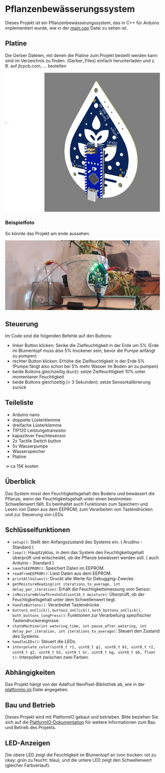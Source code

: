 # Pflanzenbewässerungssystem

Dieses Projekt ist ein Pflanzenbewässerungssystem, das in C++ für Arduino implementiert wurde, wie in der [main.cpp](src/main.cpp) Datei zu sehen ist.

## Platine


Die Gerber Dateien, mit denen die Platine zum Projekt bestellt werden kann sind im Verzeichnis zu finden. (Gerber_Files) einfach herunterladen und z. B. auf jlcpcb.com, ... bestellen

![Hier sollte das Foto sein](platine.png)

### Beispielfoto

So könnte das Projekt am ende aussehen.

![Hier sollte das Foto sein](pflanzenfoto.jpg)

## Steuerung
Im Code sind die folgenden Befehle auf den Buttons:

* linker Button klicken: Senke die Zielfeuchtigkeit in der Erde um 5% (Erde im Blumentopf muss also 5% trockener sein, bevor die Pumpe anfängt zu pumpen) 
* rechter Button klicken: Erhöhe die Zielfeuchtigkeit in der Erde 5% (Pumpe fängt also schon bei 5% mehr Wasser im Boden an zu pumpen)
* beide Buttons gleichzeitig (kurz): setze Zielfeuchtigkeit 10% unter momentaner Feuchtigkeit
* beide Buttons gleichzeitig (> 3 Sekunden): setze Sensorkalibrierung zurück

## Teileliste

* Arduino nano
* doppelte Lüsterklemme 
* dreifache Lüsterklemme
* TIP120 Leistungstransistor
* kapazitiver Feuchtesensor
* 2x Tactile Switch button
* 5v Wasserpumpe
* Wasserspeicher
* Platine

-> ca 15€ kosten


## Überblick

Das System misst den Feuchtigkeitsgehalt des Bodens und bewässert die Pflanze, wenn der Feuchtigkeitsgehalt unter einen bestimmten Schwellenwert fällt. Es beinhaltet auch Funktionen zum Speichern und Lesen von Daten aus dem EEPROM, zum Verarbeiten von Tastendrücken und zur Steuerung von LEDs.

## Schlüsselfunktionen

- `setup()`: Stellt den Anfangszustand des Systems ein. ( Arudino - Standard )
- `loop()`: Hauptzyklus, in dem das System den Feuchtigkeitsgehalt überprüft und entscheidet, ob die Pflanze bewässert werden soll. ( auch Arduino - Standard )
- `saveToEEPROM()`: Speichert Daten im EEPROM.
- `readFromEEPROM()`: Liest Daten aus dem EEPROM.
- `printAllValues()`: Druckt alle Werte für Debugging-Zwecke.
- `getMoistureReading(int iterations_to_average, int delay_per_iteration)`: Erhält die Feuchtigkeitsmessung vom Sensor.
- `isMoistureBelowThreshold(uint16_t moisture)`: Überprüft, ob der Feuchtigkeitsgehalt unter dem Schwellenwert liegt.
- `handleButtons()`: Verarbeitet Tastendrücke.
- `button1_onClick()`, `button2_onClick()`, `both_buttons_onClick()`, `both_buttons_longPress()`: Funktionen zur Verarbeitung spezifischer Tastendruckereignisse.
- `stateMachine(int watering_time, int pause_after_watering, int delay_per_iteration, int iterations_to_average)`: Steuert den Zustand des Systems.
- `handleLEDs()`: Steuert die LEDs.
- `interpolate_color(uint8_t r1, uint8_t g1, uint8_t b1, uint8_t r2, uint8_t g2, uint8_t b2, uint8_t &r, uint8_t &g, uint8_t &b, float t)`: Interpoliert zwischen zwei Farben.

## Abhängigkeiten

Das Projekt hängt von der Adafruit NeoPixel-Bibliothek ab, wie in der [platformio.ini](platformio.ini) Datei angegeben.

## Bau und Betrieb

Dieses Projekt wird mit PlatformIO gebaut und betrieben. Bitte beziehen Sie sich auf die [PlatformIO-Dokumentation](https://docs.platformio.org/page/projectconf.html) für weitere Informationen zum Bau und Betrieb des Projekts.

## LED-Anzeigen

Die obere LED zeigt die Feuchtigkeit im Blumentopf an (von trocken: rot zu okay: grün zu feucht: blau), und die untere LED zeigt den Schwellenwert (gleicher Farbverlauf).

